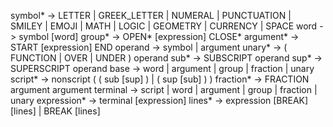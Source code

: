symbol*     -> LETTER | GREEK_LETTER | NUMERAL | PUNCTUATION | SMILEY | EMOJI | MATH | LOGIC | GEOMETRY | CURRENCY | SPACE
word        -> symbol [word]
group*      -> OPEN* [expression] CLOSE*
argument*   -> START [expression] END
operand     -> symbol | argument
unary*      -> ( FUNCTION | OVER | UNDER ) operand
sub*        -> SUBSCRIPT operand
sup*        -> SUPERSCRIPT operand
base        -> word | argument | group | fraction | unary
script*     -> nonscript ( ( sub [sup] ) | ( sup [sub] ) )
fraction*   -> FRACTION argument argument
terminal    -> script | word | argument | group | fraction | unary
expression* -> terminal [expression]
lines*      -> expression [BREAK] [lines] | BREAK [lines]